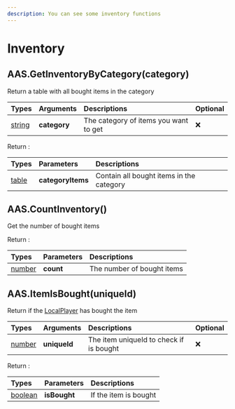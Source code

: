 ```yaml
---
description: You can see some inventory functions
---
```


# Inventory

## AAS.GetInventoryByCategory(category)

Return a table with all bought items in the category

| Types | Arguments | Descriptions | Optional |
| :--- | :--- | :--- | :--- |
| [string](https://www.lua.org/pil/2.4.html) | **category** | The category of items you want to get | ❌ |

Return :

| Types | Parameters | Descriptions |
| :--- | :--- | :--- |
| [table](https://www.lua.org/pil/2.5.html) | **categoryItems** | Contain all bought items in the category |

## AAS.CountInventory()

Get the number of bought items

Return :

| Types | Parameters | Descriptions |
| :--- | :--- | :--- |
| [number](https://www.lua.org/pil/2.3.html) | **count** | The number of bought items |

## AAS.ItemIsBought(uniqueId)

Return if the [LocalPlayer](https://wiki.facepunch.com/gmod/Global.LocalPlayer) has bought the item

| Types | Arguments | Descriptions | Optional |
| :--- | :--- | :--- | :--- |
| [number](https://www.lua.org/pil/2.3.html) | **uniqueId** | The item uniqueId to check if is bought | ❌ |

Return :

| Types | Parameters | Descriptions |
| :--- | :--- | :--- |
| [boolean](https://www.lua.org/pil/2.2.html) | **isBought** | If the item is bought |